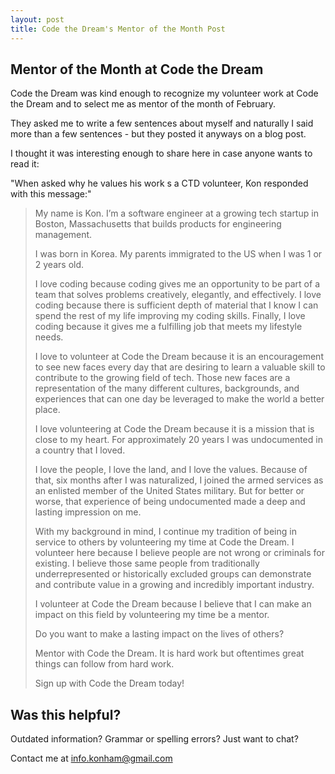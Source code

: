 ```yaml
---
layout: post
title: Code the Dream's Mentor of the Month Post
---
```

## Mentor of the Month at Code the Dream
Code the Dream was kind enough to recognize my volunteer work at Code the Dream and to select me as mentor of the month of February.

They asked me to write a few sentences about myself and naturally I said more than a few sentences - but they posted it anyways on a blog post.

I thought it was interesting enough to share here in case anyone wants to read it:

"When asked why he values his work s a CTD volunteer, Kon responded with this message:"

> My name is Kon. I’m a software engineer at a growing tech startup in
> Boston, Massachusetts that builds products for engineering management.
> 
> I was born in Korea. My parents immigrated to the US when I was 1 or 2
> years old.
> 
> I love coding because coding gives me an opportunity to be part of a
> team that solves problems creatively, elegantly, and effectively. I
> love coding because there is sufficient depth of material that I know
> I can spend the rest of my life improving my coding skills. Finally, I
> love coding because it gives me a fulfilling job that meets my
> lifestyle needs.
> 
> I love to volunteer at Code the Dream because it is an encouragement
> to see new faces every day that are desiring to learn a valuable skill
> to contribute to the growing field of tech. Those new faces are a
> representation of the many different cultures, backgrounds, and
> experiences that can one day be leveraged to make the world a better
> place.
> 
> I love volunteering at Code the Dream because it is a mission that is
> close to my heart. For approximately 20 years I was undocumented in a
> country that I loved.
> 
> I love the people, I love the land, and I love the values. Because of
> that, six months after I was naturalized, I joined the armed services
> as an enlisted member of the United States military. But for better or
> worse, that experience of being undocumented made a deep and lasting
> impression on me.
> 
> With my background in mind, I continue my tradition of being in
> service to others by volunteering my time at Code the Dream. I
> volunteer here because I believe people are not wrong or criminals for
> existing. I believe those same people from traditionally
> underrepresented or historically excluded groups can demonstrate and
> contribute value in a growing and incredibly important industry.
> 
> I volunteer at Code the Dream because I believe that I can make an
> impact on this field by volunteering my time be a mentor.
> 
> Do you want to make a lasting impact on the lives of others?
> 
> Mentor with Code the Dream. It is hard work but oftentimes great
> things can follow from hard work.
> 
> Sign up with Code the Dream today!


## Was this helpful?

Outdated information? Grammar or spelling errors? Just want to chat?

Contact me at [info.konham@gmail.com](mailto:info.konham@gmail.com)